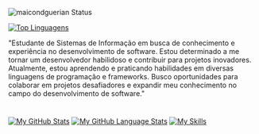 ![maicondguerian Status](https://github-readme-stats.vercel.app/api?username=maicondguerian&show_icons=true)

[![Top Linguagens](https://github-readme-stats.vercel.app/api/top-langs/?username=maicondguerian&layout=compact)](https://github.com/anuraghazra/github-readme-stats)

"Estudante de Sistemas de Informação em busca de conhecimento e experiência no desenvolvimento de software.  Estou determinado a me tornar um desenvolvedor habilidoso e contribuir para projetos inovadores. Atualmente, estou aprendendo e praticando habilidades em diversas linguagens de programação e frameworks. Busco oportunidades para colaborar em projetos desafiadores e expandir meu conhecimento no campo do desenvolvimento de software."
#



[![My GitHub Stats](https://github-readme-stats.vercel.app/api/?username=maicondguerian&count_private=true&theme=dark&showicons=true)]()
[![My GitHub Language Stats](https://github-readme-stats.vercel.app/api/top-langs/?username=maicondguerian&layout=compact&theme=dark)]()
[![My Skills](https://skillicons.dev/icons?i=js,html,css,react,git,vite,jquery,sass,styledcomponents)](https://skillicons.dev)



